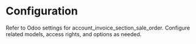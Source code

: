 # Configuration

Refer to Odoo settings for account_invoice_section_sale_order. Configure related models, access rights, and options as needed.
